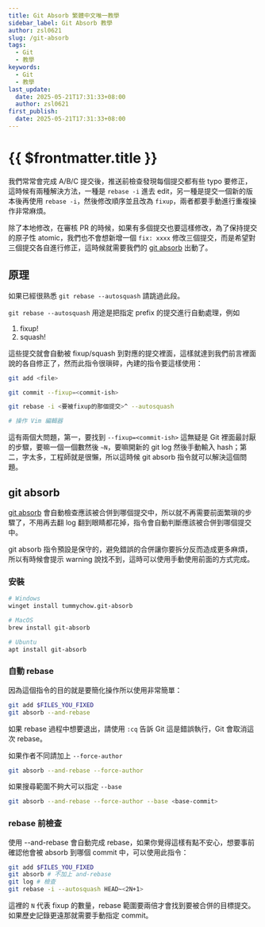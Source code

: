 ```yaml
---
title: Git Absorb 繁體中文唯一教學
sidebar_label: Git Absorb 教學
author: zsl0621
slug: /git-absorb
tags:
  - Git
  - 教學
keywords:
  - Git
  - 教學
last_update:
  date: 2025-05-21T17:31:33+08:00
  author: zsl0621
first_publish:
  date: 2025-05-21T17:31:33+08:00
---
```


# {{ $frontmatter.title }}

我們常常會完成 A/B/C 提交後，推送前檢查發現每個提交都有些 typo 要修正，這時候有兩種解決方法，一種是 `rebase -i` 進去 edit，另一種是提交一個新的版本後再使用 `rebase -i`，然後修改順序並且改為 `fixup`，兩者都要手動進行重複操作非常麻煩。

除了本地修改，在審核 PR 的時候，如果有多個提交也要這樣修改，為了保持提交的原子性 atomic，我們也不會想新增一個 `fix: xxxx` 修改三個提交，而是希望對三個提交各自進行修正，這時候就需要我們的 [git absorb](https://github.com/tummychow/git-absorb) 出動了。

## 原理

如果已經很熟悉 `git rebase --autosquash` 請跳過此段。

`git rebase --autosquash` 用途是把指定 prefix 的提交進行自動處理，例如

1. fixup!
2. squash!

這些提交就會自動被 fixup/squash 到對應的提交裡面，這樣就達到我們前言裡面說的各自修正了，然而此指令很瑣碎，內建的指令要這樣使用：

```sh
git add <file>

git commit --fixup=<commit-ish>

git rebase -i <要被fixup的那個提交>^ --autosquash

# 操作 Vim 編輯器
```

這有兩個大問題，第一，要找到 `--fixup=<commit-ish>` 這無疑是 Git 裡面最討厭的步驟，要嘛一個一個數然後 `~N`，要嘛開新的 git log 然後手動輸入 hash；第二，字太多，工程師就是很懶，所以這時候 git absorb 指令就可以解決這個問題。

## git absorb

[git absorb](https://github.com/tummychow/git-absorb) 會自動檢查應該被合併到哪個提交中，所以就不再需要前面繁瑣的步驟了，不用再去翻 log 翻到眼睛都花掉，指令會自動判斷應該被合併到哪個提交中。

git absorb 指令預設是保守的，避免錯誤的合併讓你要拆分反而造成更多麻煩，所以有時候會提示 warning 說找不到，這時可以使用手動使用前面的方式完成。

### 安裝

```sh
# Windows
winget install tummychow.git-absorb

# MacOS
brew install git-absorb

# Ubuntu
apt install git-absorb
```

### 自動 rebase

因為這個指令的目的就是要簡化操作所以使用非常簡單：

```sh
git add $FILES_YOU_FIXED
git absorb --and-rebase
```

如果 rebase 過程中想要退出，請使用 `:cq` 告訴 Git 這是錯誤執行，Git 會取消這次 rebase。

如果作者不同請加上 `--force-author`

```sh
git absorb --and-rebase --force-author
```

如果搜尋範圍不夠大可以指定 `--base`

```sh
git absorb --and-rebase --force-author --base <base-commit>
```

### rebase 前檢查

使用 --and-rebase 會自動完成 rebase，如果你覺得這樣有點不安心，想要事前確認他會被 absorb 到哪個 commit 中，可以使用此指令：

```sh
git add $FILES_YOU_FIXED
git absorb # 不加上 and-rebase
git log # 檢查
git rebase -i --autosquash HEAD~<2N+1>
```

這裡的 `N` 代表 fixup 的數量，rebase 範圍要兩倍才會找到要被合併的目標提交。如果歷史記錄更遠那就需要手動指定 commit。
